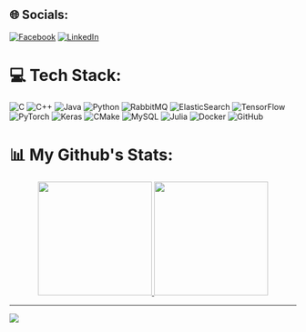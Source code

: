 
## 🌐 Socials:
[![Facebook](https://img.shields.io/badge/Facebook-%231877F2.svg?logo=Facebook&logoColor=white)](https://facebook.com/profile.php?id=100012800838748) [![LinkedIn](https://img.shields.io/badge/LinkedIn-%230077B5.svg?logo=linkedin&logoColor=white)](https://linkedin.com/in/vinh-nguyen-thanh-393547324) 

# 💻 Tech Stack:
![C](https://img.shields.io/badge/c-%2300599C.svg?style=for-the-badge&logo=c&logoColor=white) ![C++](https://img.shields.io/badge/c++-%2300599C.svg?style=for-the-badge&logo=c%2B%2B&logoColor=white) ![Java](https://img.shields.io/badge/java-%23ED8B00.svg?style=for-the-badge&logo=openjdk&logoColor=white) ![Python](https://img.shields.io/badge/python-3670A0?style=for-the-badge&logo=python&logoColor=ffdd54) ![RabbitMQ](https://img.shields.io/badge/rabbitmq-FF6600?style=for-the-badge&logo=rabbitmq&logoColor=white) ![ElasticSearch](https://img.shields.io/badge/-ElasticSearch-005571?style=for-the-badge&logo=elasticsearch) ![TensorFlow](https://img.shields.io/badge/TensorFlow-%23FF6F00.svg?style=for-the-badge&logo=TensorFlow&logoColor=white) ![PyTorch](https://img.shields.io/badge/PyTorch-%23EE4C2C.svg?style=for-the-badge&logo=PyTorch&logoColor=white) ![Keras](https://img.shields.io/badge/Keras-%23D00000.svg?style=for-the-badge&logo=Keras&logoColor=white) ![CMake](https://img.shields.io/badge/CMake-%23008FBA.svg?style=for-the-badge&logo=cmake&logoColor=white) ![MySQL](https://img.shields.io/badge/mysql-4479A1.svg?style=for-the-badge&logo=mysql&logoColor=white) ![Julia](https://img.shields.io/badge/-Julia-9558B2?style=for-the-badge&logo=julia&logoColor=white) ![Docker](https://img.shields.io/badge/docker-%230db7ed.svg?style=for-the-badge&logo=docker&logoColor=white) ![GitHub](https://img.shields.io/badge/github-%23121011.svg?style=for-the-badge&logo=github&logoColor=white)

# 📊 My Github's Stats:
<p align="center">
<a href="https://github.com/anuraghazra/github-readme-stats">
  <img height=200 src="https://github-readme-stats.vercel.app/api?username=PD-Mera&show_icons=true&theme=one_dark_pro" />
</a>
<a href="https://github.com/anuraghazra/convoychat">
  <img height=200 src="https://github-readme-stats.vercel.app/api/top-langs?username=PD-Mera&layout=compact&langs_count=8&card_width=320&theme=one_dark_pro" />
</a>
</p>


---
[![](https://visitcount.itsvg.in/api?id=VinhASOKEN&icon=5&color=9)](https://visitcount.itsvg.in)
